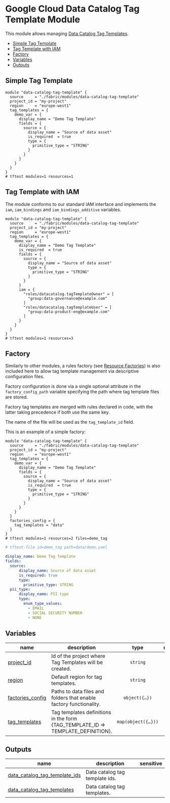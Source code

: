# Google Cloud Data Catalog Tag Template Module

This module allows managing [Data Catalog Tag Templates](https://cloud.google.com/data-catalog/docs/tags-and-tag-templates).

<!-- BEGIN TOC -->
- [Simple Tag Template](#simple-tag-template)
- [Tag Template with IAM](#tag-template-with-iam)
- [Factory](#factory)
- [Variables](#variables)
- [Outputs](#outputs)
<!-- END TOC -->

## Simple Tag Template

```hcl
module "data-catalog-tag-template" {
  source     = "./fabric/modules/data-catalog-tag-template"
  project_id = "my-project"
  region     = "europe-west1"
  tag_templates = {
    demo_var = {
      display_name = "Demo Tag Template"
      fields = {
        source = {
          display_name = "Source of data asset"
          is_required  = true
          type = {
            primitive_type = "STRING"
          }
        }
      }
    }
  }
}
# tftest modules=1 resources=1
```

## Tag Template with IAM

The module conforms to our standard IAM interface and implements the `iam`, `iam_bindings` and `iam_bindings_additive` variables.

```hcl
module "data-catalog-tag-template" {
  source     = "./fabric/modules/data-catalog-tag-template"
  project_id = "my-project"
  region     = "europe-west1"
  tag_templates = {
    demo_var = {
      display_name = "Demo Tag Template"
      is_required  = true
      fields = {
        source = {
          display_name = "Source of data asset"
          type = {
            primitive_type = "STRING"
          }
        }
      }
      iam = {
        "roles/datacatalog.tagTemplateOwner" = [
          "group:data-governance@example.com"
        ]
        "roles/datacatalog.tagTemplateUser" = [
          "group:data-product-eng@example.com"
        ]
      }
    }
  }
}
# tftest modules=1 resources=3
```

## Factory

Similarly to other modules, a rules factory (see [Resource Factories](../../blueprints/factories/)) is also included here to allow tag template management via descriptive configuration files.

Factory configuration is done via a single optional attribute in the `factory_config_path` variable specifying the path where tag template files are stored.

Factory tag templates are merged with rules declared in code, with the latter taking precedence if both use the same key.

The name of the file will be used as the `tag_template_id` field.

This is an example of a simple factory:

```hcl
module "data-catalog-tag-template" {
  source     = "./fabric/modules/data-catalog-tag-template"
  project_id = "my-project"
  region     = "europe-west1"
  tag_templates = {
    demo_var = {
      display_name = "Demo Tag Template"
      fields = {
        source = {
          display_name = "Source of data asset"
          is_required  = true
          type = {
            primitive_type = "STRING"
          }
        }
      }
    }
  }
  factories_config = {
    tag_templates = "data"
  }
}
# tftest modules=1 resources=2 files=demo_tag
```

```yaml
# tftest-file id=demo_tag path=data/demo.yaml

display_name: Demo Tag Template
fields:
  source:
      display_name: Source of data asset
      is_required: true
      type:
        primitive_type: STRING
  pii_type:
      display_name: PII type
      type:
        enum_type_values:
          - EMAIL
          - SOCIAL SECURITY NUMBER
          - NONE
```
<!-- BEGIN TFDOC -->
## Variables

| name | description | type | required | default |
|---|---|:---:|:---:|:---:|
| [project_id](variables.tf#L26) | Id of the project where Tag Templates will be created. | <code>string</code> | ✓ |  |
| [region](variables.tf#L31) | Default region for tag templates. | <code>string</code> | ✓ |  |
| [factories_config](variables.tf#L17) | Paths to data files and folders that enable factory functionality. | <code title="object&#40;&#123;&#10;  tag_templates &#61; optional&#40;string&#41;&#10;&#125;&#41;">object&#40;&#123;&#8230;&#125;&#41;</code> |  | <code>&#123;&#125;</code> |
| [tag_templates](variables.tf#L36) | Tag templates definitions in the form {TAG_TEMPLATE_ID => TEMPLATE_DEFINITION}. | <code title="map&#40;object&#40;&#123;&#10;  display_name &#61; optional&#40;string&#41;&#10;  force_delete &#61; optional&#40;bool, false&#41;&#10;  region       &#61; optional&#40;string&#41;&#10;  fields &#61; map&#40;object&#40;&#123;&#10;    display_name &#61; optional&#40;string&#41;&#10;    description  &#61; optional&#40;string&#41;&#10;    is_required  &#61; optional&#40;bool, false&#41;&#10;    order        &#61; optional&#40;number&#41;&#10;    type &#61; object&#40;&#123;&#10;      primitive_type   &#61; optional&#40;string&#41;&#10;      enum_type_values &#61; optional&#40;list&#40;string&#41;&#41;&#10;    &#125;&#41;&#10;  &#125;&#41;&#41;&#10;  iam &#61; optional&#40;map&#40;list&#40;string&#41;&#41;, &#123;&#125;&#41;&#10;  iam_bindings &#61; optional&#40;map&#40;object&#40;&#123;&#10;    members &#61; list&#40;string&#41;&#10;    role    &#61; string&#10;    condition &#61; optional&#40;object&#40;&#123;&#10;      expression  &#61; string&#10;      title       &#61; string&#10;      description &#61; optional&#40;string&#41;&#10;    &#125;&#41;&#41;&#10;  &#125;&#41;&#41;, &#123;&#125;&#41;&#10;  iam_bindings_additive &#61; optional&#40;map&#40;object&#40;&#123;&#10;    member &#61; string&#10;    role   &#61; string&#10;    condition &#61; optional&#40;object&#40;&#123;&#10;      expression  &#61; string&#10;      title       &#61; string&#10;      description &#61; optional&#40;string&#41;&#10;    &#125;&#41;&#41;&#10;  &#125;&#41;&#41;, &#123;&#125;&#41;&#10;&#125;&#41;&#41;">map&#40;object&#40;&#123;&#8230;&#125;&#41;&#41;</code> |  | <code>&#123;&#125;</code> |

## Outputs

| name | description | sensitive |
|---|---|:---:|
| [data_catalog_tag_template_ids](outputs.tf#L17) | Data catalog tag template ids. |  |
| [data_catalog_tag_templates](outputs.tf#L25) | Data catalog tag templates. |  |
<!-- END TFDOC -->
